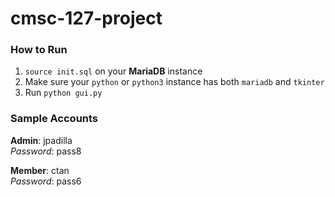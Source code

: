# cmsc-127-project
### How to Run
1. `source init.sql` on your **MariaDB** instance
2. Make sure your `python` or `python3` instance has both `mariadb` and `tkinter`
3. Run `python gui.py`

### Sample Accounts
**Admin**: jpadilla  
*Password*: pass8  

**Member**: ctan  
*Password*: pass6  
